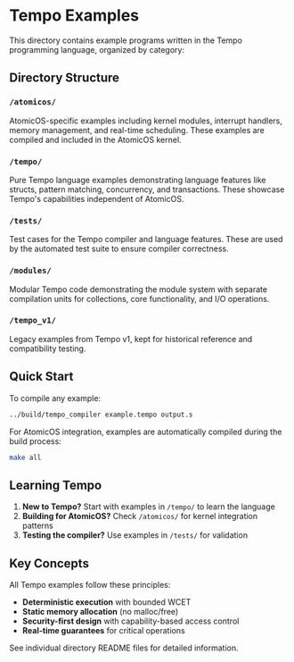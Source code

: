 # Tempo Examples

This directory contains example programs written in the Tempo programming language, organized by category:

## Directory Structure

### `/atomicos/`
AtomicOS-specific examples including kernel modules, interrupt handlers, memory management, and real-time scheduling. These examples are compiled and included in the AtomicOS kernel.

### `/tempo/`
Pure Tempo language examples demonstrating language features like structs, pattern matching, concurrency, and transactions. These showcase Tempo's capabilities independent of AtomicOS.

### `/tests/`
Test cases for the Tempo compiler and language features. These are used by the automated test suite to ensure compiler correctness.

### `/modules/`
Modular Tempo code demonstrating the module system with separate compilation units for collections, core functionality, and I/O operations.

### `/tempo_v1/`
Legacy examples from Tempo v1, kept for historical reference and compatibility testing.

## Quick Start

To compile any example:
```bash
../build/tempo_compiler example.tempo output.s
```

For AtomicOS integration, examples are automatically compiled during the build process:
```bash
make all
```

## Learning Tempo

1. **New to Tempo?** Start with examples in `/tempo/` to learn the language
2. **Building for AtomicOS?** Check `/atomicos/` for kernel integration patterns
3. **Testing the compiler?** Use examples in `/tests/` for validation

## Key Concepts

All Tempo examples follow these principles:
- **Deterministic execution** with bounded WCET
- **Static memory allocation** (no malloc/free)
- **Security-first design** with capability-based access control
- **Real-time guarantees** for critical operations

See individual directory README files for detailed information.